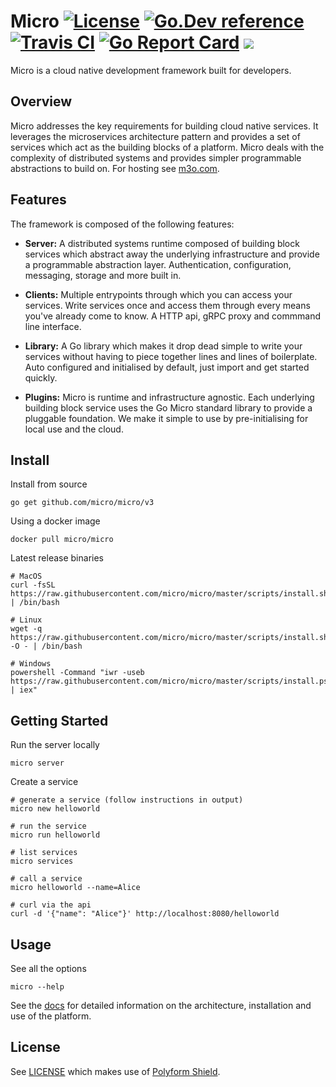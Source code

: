 # Micro [![License](https://img.shields.io/badge/license-polyform:shield-blue)](https://polyformproject.org/licenses/shield/1.0.0/) [![Go.Dev reference](https://img.shields.io/badge/go.dev-reference-007d9c?logo=go&logoColor=white&style=flat-square)](https://pkg.go.dev/github.com/micro/micro/v3?tab=overview) [![Travis CI](https://travis-ci.org/micro/micro.svg?branch=master)](https://travis-ci.org/micro/micro) [![Go Report Card](https://goreportcard.com/badge/micro/micro)](https://goreportcard.com/report/github.com/micro/micro) [<img src="https://img.shields.io/badge/slack-micro-yellow.svg?logo=slack" />](https://slack.micro.mu)

Micro is a cloud native development framework built for developers.

## Overview

Micro addresses the key requirements for building cloud native services. It leverages the microservices
architecture pattern and provides a set of services which act as the building blocks of a platform. Micro deals
with the complexity of distributed systems and provides simpler programmable abstractions to build on. 
For hosting see [m3o.com](https://m3o.com).

## Features

The framework is composed of the following features:

- **Server:** A distributed systems runtime composed of building block services which abstract away the underlying infrastructure 
and provide a programmable abstraction layer. Authentication, configuration, messaging, storage and more built in.

- **Clients:** Multiple entrypoints through which you can access your services. Write services once and access them through every means 
you've already come to know. A HTTP api, gRPC proxy and commmand line interface.

- **Library:** A Go library which makes it drop dead simple to write your services without having to piece together lines and lines of 
boilerplate. Auto configured and initialised by default, just import and get started quickly.

- **Plugins:** Micro is runtime and infrastructure agnostic. Each underlying building block service uses the Go Micro standard library 
to provide a pluggable foundation. We make it simple to use by pre-initialising for local use and the cloud.

## Install

Install from source

```
go get github.com/micro/micro/v3
```

Using a docker image

```
docker pull micro/micro
```

Latest release binaries

```
# MacOS
curl -fsSL https://raw.githubusercontent.com/micro/micro/master/scripts/install.sh | /bin/bash

# Linux
wget -q  https://raw.githubusercontent.com/micro/micro/master/scripts/install.sh -O - | /bin/bash

# Windows
powershell -Command "iwr -useb https://raw.githubusercontent.com/micro/micro/master/scripts/install.ps1 | iex"
```

## Getting Started

Run the server locally

```
micro server
```

Create a service

```
# generate a service (follow instructions in output)
micro new helloworld

# run the service
micro run helloworld

# list services
micro services

# call a service
micro helloworld --name=Alice

# curl via the api
curl -d '{"name": "Alice"}' http://localhost:8080/helloworld
```

## Usage

See all the options

```
micro --help
```

See the [docs](https://github.com/micro/docs) for detailed information on the architecture, installation and use of the platform.

## License

See [LICENSE](LICENSE) which makes use of [Polyform Shield](https://polyformproject.org/licenses/shield/1.0.0/).
